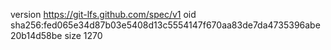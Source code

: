 version https://git-lfs.github.com/spec/v1
oid sha256:fed065e34d87b03e5408d13c5554147f670aa83de7da4735396abe20b14d58be
size 1270
